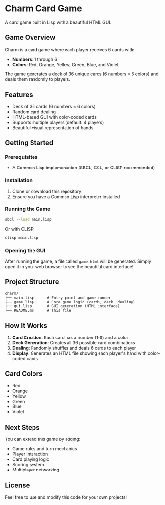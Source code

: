 # Charm Card Game

A card game built in Lisp with a beautiful HTML GUI.

## Game Overview

Charm is a card game where each player receives 6 cards with:
- **Numbers**: 1 through 6
- **Colors**: Red, Orange, Yellow, Green, Blue, and Violet

The game generates a deck of 36 unique cards (6 numbers × 6 colors) and deals them randomly to players.

## Features

- Deck of 36 cards (6 numbers × 6 colors)
- Random card dealing
- HTML-based GUI with color-coded cards
- Supports multiple players (default: 4 players)
- Beautiful visual representation of hands

## Getting Started

### Prerequisites

- A Common Lisp implementation (SBCL, CCL, or CLISP recommended)

### Installation

1. Clone or download this repository
2. Ensure you have a Common Lisp interpreter installed

### Running the Game

```bash
sbcl --load main.lisp
```

Or with CLISP:
```bash
clisp main.lisp
```

### Opening the GUI

After running the game, a file called `game.html` will be generated. Simply open it in your web browser to see the beautiful card interface!

## Project Structure

```
charm/
├── main.lisp      # Entry point and game runner
├── game.lisp      # Core game logic (cards, deck, dealing)
├── gui.lisp       # GUI generation (HTML interface)
└── README.md      # This file
```

## How It Works

1. **Card Creation**: Each card has a number (1-6) and a color
2. **Deck Generation**: Creates all 36 possible card combinations
3. **Dealing**: Randomly shuffles and deals 6 cards to each player
4. **Display**: Generates an HTML file showing each player's hand with color-coded cards

## Card Colors

- Red
- Orange
- Yellow
- Green
- Blue
- Violet

## Next Steps

You can extend this game by adding:
- Game rules and turn mechanics
- Player interaction
- Card playing logic
- Scoring system
- Multiplayer networking

## License

Feel free to use and modify this code for your own projects!


